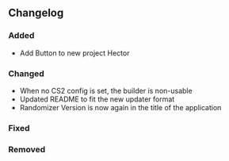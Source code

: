 ## Changelog

### Added

- Add Button to new project Hector

### Changed

- When no CS2 config is set, the builder is non-usable
- Updated README to fit the new updater format
- Randomizer Version is now again in the title of the application

### Fixed

### Removed

